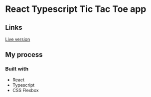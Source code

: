 # React Typescript Tic Tac Toe app


## Links
[Live version](https://react-ts-tic-tac-toe.netlify.app/)

## My process
### Built with

- React
- Typescript
- CSS Flexbox

